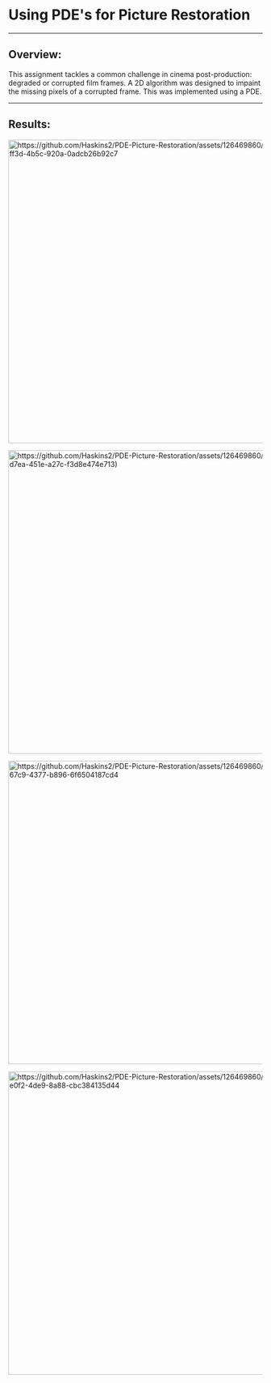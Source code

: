 # Using PDE's for Picture Restoration
- - - -
## Overview:
This assignment tackles a common challenge in cinema post-production: degraded or corrupted film frames. A 2D algorithm was designed to impaint the missing pixels of a corrupted frame. This was implemented using a PDE.
- - - -
## Results:
<p align="left">
  <img src="https://github.com/Haskins2/PDE-Picture-Restoration/assets/126469860/e16175dc-ff3d-4b5c-920a-0adcb26b92c7" alt="https://github.com/Haskins2/PDE-Picture-Restoration/assets/126469860/e16175dc-ff3d-4b5c-920a-0adcb26b92c7" width="600"/>
</p>

<p align="left">
  <img src="https://github.com/Haskins2/PDE-Picture-Restoration/assets/126469860/e9e0e739-d7ea-451e-a27c-f3d8e474e713)" alt="https://github.com/Haskins2/PDE-Picture-Restoration/assets/126469860/e9e0e739-d7ea-451e-a27c-f3d8e474e713)" width="600"/>
</p>

<p align="left">
  <img src="https://github.com/Haskins2/PDE-Picture-Restoration/assets/126469860/8fc15620-67c9-4377-b896-6f6504187cd4" alt="https://github.com/Haskins2/PDE-Picture-Restoration/assets/126469860/8fc15620-67c9-4377-b896-6f6504187cd4" width="600"/>
</p>

<p align="left">
  <img src="https://github.com/Haskins2/PDE-Picture-Restoration/assets/126469860/ac30e6b8-e0f2-4de9-8a88-cbc384135d44" alt="https://github.com/Haskins2/PDE-Picture-Restoration/assets/126469860/ac30e6b8-e0f2-4de9-8a88-cbc384135d44" width="600"/>
</p>

